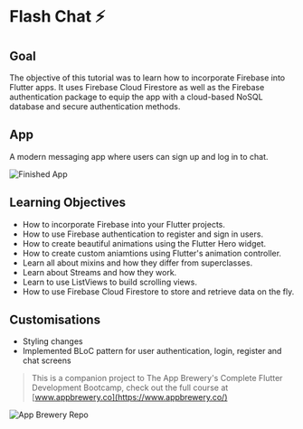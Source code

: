 # Flash Chat ⚡️

## Goal

The objective of this tutorial was to learn how to incorporate Firebase into Flutter apps. It uses Firebase Cloud Firestore as well as the Firebase authentication package to equip the app with a cloud-based NoSQL database and secure authentication methods. 


## App

A modern messaging app where users can sign up and log in to chat.

![Finished App](https://github.com/londonappbrewery/Images/blob/master/flash_chat_flutter_demo.gif)

## Learning Objectives

- How to incorporate Firebase into your Flutter projects.
- How to use Firebase authentication to register and sign in users.
- How to create beautiful animations using the Flutter Hero widget.
- How to create custom aniamtions using Flutter's animation controller. 
- Learn all about mixins and how they differ from superclasses.
- Learn about Streams and how they work.
- Learn to use ListViews to build scrolling views.
- How to use Firebase Cloud Firestore to store and retrieve data on the fly.

## Customisations

- Styling changes
- Implemented BLoC pattern for user authentication, login, register and chat screens

>This is a companion project to The App Brewery's Complete Flutter Development Bootcamp, check out the full course at [www.appbrewery.co](https://www.appbrewery.co/)

![App Brewery Repo](https://github.com/londonappbrewery/Flash-Chat-Flutter-Complete)
